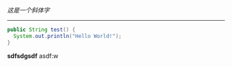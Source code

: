 
*这是一个斜体字* 

---


```java
public String test() {
  System.out.println("Hello World!");
}
```
**sdfsdgsdf** asdf:w

